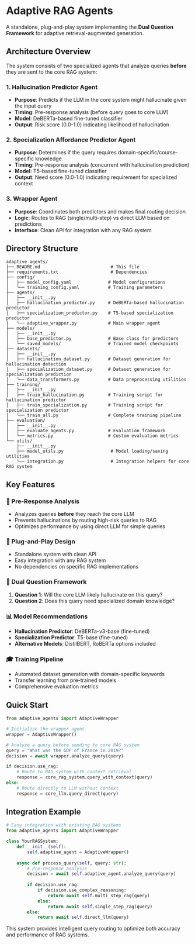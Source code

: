# Adaptive RAG Agents

A standalone, plug-and-play system implementing the **Dual Question Framework** for adaptive retrieval-augmented generation.

## Architecture Overview

The system consists of two specialized agents that analyze queries **before** they are sent to the core RAG system:

### 1. Hallucination Predictor Agent
- **Purpose**: Predicts if the LLM in the core system might hallucinate given the input query
- **Timing**: Pre-response analysis (before query goes to core LLM)
- **Model**: DeBERTa-based fine-tuned classifier
- **Output**: Risk score (0.0-1.0) indicating likelihood of hallucination

### 2. Specialization Affordance Predictor Agent  
- **Purpose**: Determines if the query requires domain-specific/course-specific knowledge
- **Timing**: Pre-response analysis (concurrent with hallucination prediction)
- **Model**: T5-based fine-tuned classifier
- **Output**: Need score (0.0-1.0) indicating requirement for specialized context

### 3. Wrapper Agent
- **Purpose**: Coordinates both predictors and makes final routing decision
- **Logic**: Routes to RAG (single/multi-step) vs direct LLM based on predictions
- **Interface**: Clean API for integration with any RAG system

## Directory Structure

```
adaptive_agents/
├── README.md                           # This file
├── requirements.txt                    # Dependencies
├── config/
│   ├── model_config.yaml              # Model configurations
│   └── training_config.yaml           # Training parameters
├── agents/
│   ├── __init__.py
│   ├── hallucination_predictor.py     # DeBERTa-based hallucination predictor
│   ├── specialization_predictor.py    # T5-based specialization predictor
│   └── adaptive_wrapper.py            # Main wrapper agent
├── models/
│   ├── __init__.py
│   ├── base_predictor.py              # Base class for predictors
│   └── saved_models/                  # Trained model checkpoints
├── datasets/
│   ├── __init__.py
│   ├── hallucination_dataset.py       # Dataset generation for hallucination detection
│   ├── specialization_dataset.py      # Dataset generation for specialization prediction
│   └── data_transformers.py           # Data preprocessing utilities
├── training/
│   ├── __init__.py
│   ├── train_hallucination.py         # Training script for hallucination predictor
│   ├── train_specialization.py        # Training script for specialization predictor
│   └── train_all.py                   # Complete training pipeline
├── evaluation/
│   ├── __init__.py
│   ├── evaluate_agents.py             # Evaluation framework
│   └── metrics.py                     # Custom evaluation metrics
└── utils/
    ├── __init__.py
    ├── model_utils.py                  # Model loading/saving utilities
    └── integration.py                  # Integration helpers for core RAG system
```

## Key Features

### 🎯 Pre-Response Analysis
- Analyzes queries **before** they reach the core LLM
- Prevents hallucinations by routing high-risk queries to RAG
- Optimizes performance by using direct LLM for simple queries

### 🔄 Plug-and-Play Design
- Standalone system with clean API
- Easy integration with any RAG system
- No dependencies on specific RAG implementations

### 🤖 Dual Question Framework
1. **Question 1**: Will the core LLM likely hallucinate on this query?
2. **Question 2**: Does this query need specialized domain knowledge?

### 📊 Model Recommendations
- **Hallucination Predictor**: DeBERTa-v3-base (fine-tuned)
- **Specialization Predictor**: T5-base (fine-tuned)
- **Alternative Models**: DistilBERT, RoBERTa options included

### 🎓 Training Pipeline
- Automated dataset generation with domain-specific keywords
- Transfer learning from pre-trained models
- Comprehensive evaluation metrics

## Quick Start

```python
from adaptive_agents import AdaptiveWrapper

# Initialize the wrapper agent
wrapper = AdaptiveWrapper()

# Analyze a query before sending to core RAG system
query = "What was the GDP of France in 2019?"
decision = await wrapper.analyze_query(query)

if decision.use_rag:
    # Route to RAG system with context retrieval
    response = core_rag_system.query_with_context(query)
else:
    # Route directly to LLM without context
    response = core_llm.query_direct(query)
```

## Integration Example

```python
# Easy integration with existing RAG systems
from adaptive_agents import AdaptiveWrapper

class YourRAGSystem:
    def __init__(self):
        self.adaptive_agent = AdaptiveWrapper()
        
    async def process_query(self, query: str):
        # Pre-response analysis
        decision = await self.adaptive_agent.analyze_query(query)
        
        if decision.use_rag:
            if decision.use_complex_reasoning:
                return await self.multi_step_rag(query)
            else:
                return await self.single_step_rag(query)
        else:
            return await self.direct_llm(query)
```

This system provides intelligent query routing to optimize both accuracy and performance of RAG systems.